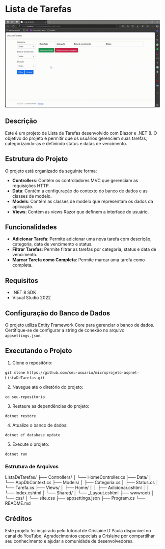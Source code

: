 ﻿# Lista de Tarefas

<img src="wwwroot/img/videoProjetoListaDeTarefas.gif" width=700px>

## Descrição

Este é um projeto de Lista de Tarefas desenvolvido com Blazor e .NET 8. O objetivo do projeto é permitir que os usuários gerenciem suas tarefas, categorizando-as e definindo status e datas de vencimento.

## Estrutura do Projeto

O projeto está organizado da seguinte forma:

- **Controllers**: Contém os controladores MVC que gerenciam as requisições HTTP.
- **Data**: Contém a configuração do contexto do banco de dados e as classes de modelo.
- **Models**: Contém as classes de modelo que representam os dados da aplicação.
- **Views**: Contém as views Razor que definem a interface do usuário.

## Funcionalidades

- **Adicionar Tarefa**: Permite adicionar uma nova tarefa com descrição, categoria, data de vencimento e status.
- **Filtrar Tarefas**: Permite filtrar as tarefas por categoria, status e data de vencimento.
- **Marcar Tarefa como Completa**: Permite marcar uma tarefa como completa.

## Requisitos

- .NET 8 SDK
- Visual Studio 2022

## Configuração do Banco de Dados

O projeto utiliza Entity Framework Core para gerenciar o banco de dados. Certifique-se de configurar a string de conexão no arquivo `appsettings.json`.


## Executando o Projeto

1. Clone o repositório:

`git clone https://github.com/seu-usuario/microprojeto-aspnet-ListaDeTarefas.git`

2. Navegue até o diretório do projeto:

`cd seu-repositorio`

3. Restaure as dependências do projeto:

`dotnet restore`

4. Atualize o banco de dados:

`dotnet ef database update`

5. Execute o projeto:
  
`dotnet run`

### Estrutura de Arquivos

ListaDeTarefas/ ├── Controllers/ │   └── HomeController.cs ├── Data/ │   └── AppDbContext.cs ├── Models/ │   ├── Categoria.cs │   ├── Status.cs │   └── Tarefa.cs ├── Views/ │   ├── Home/ │   │   ├── Adicionar.cshtml │   │   └── Index.cshtml │   └── Shared/ │       └── _Layout.cshtml ├── wwwroot/ │   └── css/ │       └── site.css ├── appsettings.json ├── Program.cs └── README.md

## Créditos

Este projeto foi inspirado pelo tutorial de Crislaine D´Paula disponível no canal do YouTube. Agradecimentos especiais a Crislaine por compartilhar seu conhecimento e ajudar a comunidade de desenvolvedores.
   
   